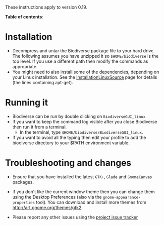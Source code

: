 These instructions apply to version 0.19.

**Table of contents**:


# Installation #

  * Decompress and untar the Biodiverse package file to your hard drive.  The following assumes you have unzipped it so `$HOME/biodiverse` is the top level.  If you use a different path then modify the commands as appropriate.
  * You might need to also install some of the dependencies, depending on your Linux installation.  See the [InstallationLinuxSource](InstallationLinuxSource) page for details (the lines containing apt-get).

# Running it #

  * Biodiverse can be run by double clicking on `BiodiverseGUI_linux`.
  * If you want to keep the command log visible after you close Biodiverse then run it from a terminal.
    * In the terminal, type `$HOME/biodiverse/BiodiverseGUI_linux`.
  * If you want to avoid all the typing then edit your profile to add the biodiverse directory to your $PATH environment variable.

# Troubleshooting and changes #

  * Ensure that you have installed the latest `GTK+`, `Glade` and `GnomeCanvas` packages.

  * If you don't like the current window theme then you can change them using the Desktop Preferences (also via the `gnome-appearance-properties` tool).  You can download and install more themes from http://art.gnome.org/themes/gtk2

  * Please report any other issues using the [project issue tracker](https://github.com/shawnlaffan/biodiverse/issues/)